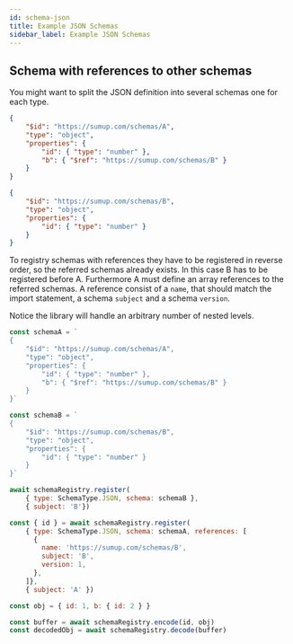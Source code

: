```yaml
---
id: schema-json
title: Example JSON Schemas
sidebar_label: Example JSON Schemas
---
```


## Schema with references to other schemas

You might want to split the JSON definition into several schemas one for each type.

```JSON
{
	"$id": "https://sumup.com/schemas/A",
	"type": "object",
	"properties": {
		"id": { "type": "number" },
		"b": { "$ref": "https://sumup.com/schemas/B" }
	}
}
```

```JSON
{
	"$id": "https://sumup.com/schemas/B",
	"type": "object",
	"properties": {
		"id": { "type": "number" }
	}
}
```

To registry schemas with references they have to be registered in reverse order, so the referred schemas already exists. In this case B has to be registered before A. Furthermore A must define an array references to the referred schemas. A reference consist of a `name`, that should match the import statement, a schema `subject` and a schema `version`.

Notice the library will handle an arbitrary number of nested levels.

```js
const schemaA = `
{
	"$id": "https://sumup.com/schemas/A",
	"type": "object",
	"properties": {
		"id": { "type": "number" },
		"b": { "$ref": "https://sumup.com/schemas/B" }
	}
}`

const schemaB = `
{
	"$id": "https://sumup.com/schemas/B",
	"type": "object",
	"properties": {
		"id": { "type": "number" }
	}
}`

await schemaRegistry.register(
	{ type: SchemaType.JSON, schema: schemaB },
	{ subject: 'B'})

const { id } = await schemaRegistry.register(
	{ type: SchemaType.JSON, schema: schemaA, references: [
      {
        name: 'https://sumup.com/schemas/B',
        subject: 'B',
        version: 1,
      },
    ]},
	{ subject: 'A' })

const obj = { id: 1, b: { id: 2 } }

const buffer = await schemaRegistry.encode(id, obj)
const decodedObj = await schemaRegistry.decode(buffer)
```
